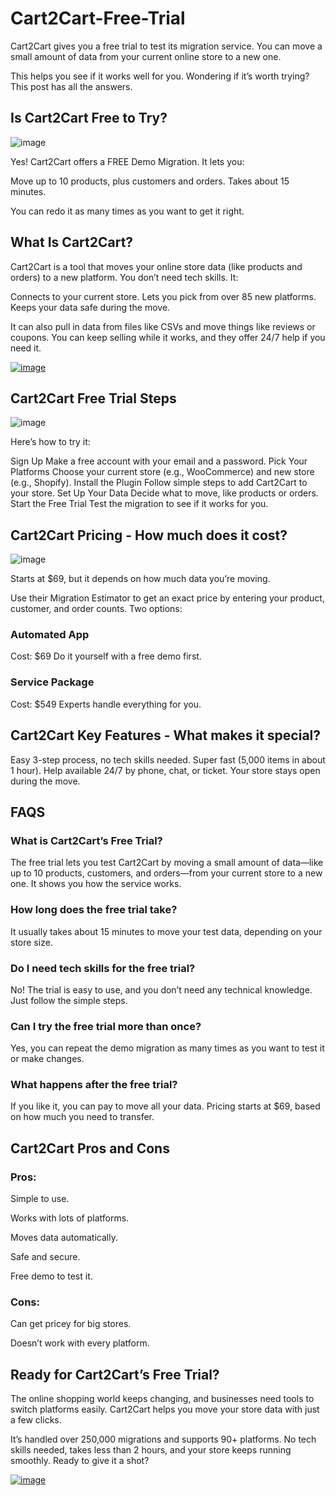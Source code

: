 # Cart2Cart-Free-Trial

Cart2Cart gives you a free trial to test its migration service. You can move a small amount of data from your current online store to a new one. 

This helps you see if it works well for you. Wondering if it’s worth trying? This post has all the answers.

## Is Cart2Cart Free to Try?

![image](https://github.com/user-attachments/assets/5fbfef9b-7156-487b-b980-954b2767c986)

Yes! Cart2Cart offers a FREE Demo Migration. It lets you:

Move up to 10 products, plus customers and orders.
Takes about 15 minutes.

You can redo it as many times as you want to get it right.

## What Is Cart2Cart?

Cart2Cart is a tool that moves your online store data (like products and orders) to a new platform. You don’t need tech skills. It:

Connects to your current store.
Lets you pick from over 85 new platforms.
Keeps your data safe during the move.

It can also pull in data from files like CSVs and move things like reviews or coupons. You can keep selling while it works, and they offer 24/7 help if you need it.

[![image](https://github.com/user-attachments/assets/841157b1-6dfc-4b4b-9ee0-2d4f7e5e81ec)
](https://www.bytegain.com/Recommended/cart2cart/)

## Cart2Cart Free Trial Steps

![image](https://github.com/user-attachments/assets/0b6b3c47-a569-43a4-a325-f311f715c270)

Here’s how to try it:

Sign Up
Make a free account with your email and a password.
Pick Your Platforms
Choose your current store (e.g., WooCommerce) and new store (e.g., Shopify).
Install the Plugin
Follow simple steps to add Cart2Cart to your store.
Set Up Your Data
Decide what to move, like products or orders.
Start the Free Trial
Test the migration to see if it works for you.

## Cart2Cart Pricing - How much does it cost?

![image](https://github.com/user-attachments/assets/e3f05ef8-6edc-48d9-84c6-6b6c53697bb9)

Starts at $69, but it depends on how much data you’re moving.

Use their Migration Estimator to get an exact price by entering your product, customer, and order counts.
Two options:

### Automated App
Cost: $69
Do it yourself with a free demo first.

### Service Package
Cost: $549
Experts handle everything for you.

## Cart2Cart Key Features - What makes it special?

Easy 3-step process, no tech skills needed.
Super fast (5,000 items in about 1 hour).
Help available 24/7 by phone, chat, or ticket.
Your store stays open during the move.

## FAQS

### What is Cart2Cart’s Free Trial?

The free trial lets you test Cart2Cart by moving a small amount of data—like up to 10 products, customers, and orders—from your current store to a new one. It shows you how the service works.

### How long does the free trial take?

It usually takes about 15 minutes to move your test data, depending on your store size.

### Do I need tech skills for the free trial?

No! The trial is easy to use, and you don’t need any technical knowledge. Just follow the simple steps.

### Can I try the free trial more than once?

Yes, you can repeat the demo migration as many times as you want to test it or make changes.

### What happens after the free trial?

If you like it, you can pay to move all your data. Pricing starts at $69, based on how much you need to transfer.

## Cart2Cart Pros and Cons

### Pros:

Simple to use.

Works with lots of platforms.

Moves data automatically.

Safe and secure.

Free demo to test it.

### Cons:

Can get pricey for big stores.

Doesn’t work with every platform.

## Ready for Cart2Cart’s Free Trial?

The online shopping world keeps changing, and businesses need tools to switch platforms easily. Cart2Cart helps you move your store data with just a few clicks. 



It’s handled over 250,000 migrations and supports 90+ platforms. No tech skills needed, takes less than 2 hours, and your store keeps running smoothly. Ready to give it a shot?

[![image](https://github.com/user-attachments/assets/2a63e2b5-3272-4dcf-b67f-75f71413811f)
](https://www.bytegain.com/Recommended/cart2cart/)
